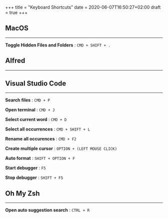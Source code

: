 +++
title = "Keyboard Shortcuts"
date = 2020-06-07T16:50:27+02:00
draft = true
+++

## MacOS

---

**Toggle Hidden Files and Folders** : `CMD + SHIFT + .`

## Alfred

---



## Visual Studio Code

---

**Search files** : `CMD + P`

**Open terminal** : `CMD + J`

**Select current word** : `CMD + D`

**Select all occurrences** : `CMD + SHIFT + L`

**Rename all occurences** : `CMD + F2`

**Create multiple cursor** : `OPTION + (LEFT MOUSE CLICK)`

**Auto format** : `SHIFT + OPTION + F`

**Start debugger** : `F5`

**Stop debugger** : `SHIFT + F5`

## Oh My Zsh

---

**Open auto suggestion search** : `CTRL + R`


<!-- ## Windows 10

---

**Screanshot Area:** Win + Shift + S

**Open File Explorer:** Win + E

**Open Task Manager:** Ctrl + Shift + Esc

**Switch betwen tabs in programs:** Ctrl + Tab (Ctrl + Shift + Tab)

## Visual Studio + Resharper
---

**Search Everywhere:** Ctrl + T (press one after another for searching text, etc)

**Suggestions:** Ctrl + space

**Clean-up Code:** Ctrl + E, C

**Find Usages:** Shift + F12

## LinqPad
---

**Query Properties:** F4

**Run:** F5

## Text editing
---

**Select current line (from end of line):** Shift + Home

Home and End are useful to navigate to front and end of line.

**Go to top of document:** Ctrl + Home

**Go to end of document:** Ctrl + End -->


